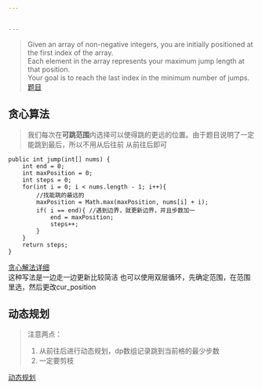 ```yaml
---


---
```


<blockquote>
<p>Given an array of non-negative integers, you are initially positioned at the first index of the array.<br>
Each element in the array represents your maximum jump length at that position.<br>
Your goal is to reach the last index in the minimum number of jumps.<br>
<a href="https://leetcode-cn.com/problems/jump-game-ii/">题目</a></p>
</blockquote>
<h2 id="贪心算法">贪心算法</h2>
<blockquote>
<p>我们每次在<strong>可跳范围</strong>内选择可以使得跳的更远的位置。由于题目说明了一定能跳到最后，所以不用从后往前 从前往后即可</p>
</blockquote>
<pre class=" language-java"><code class="prism  language-java"><span class="token keyword">public</span> <span class="token keyword">int</span> <span class="token function">jump</span><span class="token punctuation">(</span><span class="token keyword">int</span><span class="token punctuation">[</span><span class="token punctuation">]</span> nums<span class="token punctuation">)</span> <span class="token punctuation">{</span>
    <span class="token keyword">int</span> end <span class="token operator">=</span> <span class="token number">0</span><span class="token punctuation">;</span>
    <span class="token keyword">int</span> maxPosition <span class="token operator">=</span> <span class="token number">0</span><span class="token punctuation">;</span> 
    <span class="token keyword">int</span> steps <span class="token operator">=</span> <span class="token number">0</span><span class="token punctuation">;</span>
    <span class="token keyword">for</span><span class="token punctuation">(</span><span class="token keyword">int</span> i <span class="token operator">=</span> <span class="token number">0</span><span class="token punctuation">;</span> i <span class="token operator">&lt;</span> nums<span class="token punctuation">.</span>length <span class="token operator">-</span> <span class="token number">1</span><span class="token punctuation">;</span> i<span class="token operator">++</span><span class="token punctuation">)</span><span class="token punctuation">{</span>
        <span class="token comment">//找能跳的最远的</span>
        maxPosition <span class="token operator">=</span> Math<span class="token punctuation">.</span><span class="token function">max</span><span class="token punctuation">(</span>maxPosition<span class="token punctuation">,</span> nums<span class="token punctuation">[</span>i<span class="token punctuation">]</span> <span class="token operator">+</span> i<span class="token punctuation">)</span><span class="token punctuation">;</span> 
        <span class="token keyword">if</span><span class="token punctuation">(</span> i <span class="token operator">==</span> end<span class="token punctuation">)</span><span class="token punctuation">{</span> <span class="token comment">//遇到边界，就更新边界，并且步数加一</span>
            end <span class="token operator">=</span> maxPosition<span class="token punctuation">;</span>
            steps<span class="token operator">++</span><span class="token punctuation">;</span>
        <span class="token punctuation">}</span>
    <span class="token punctuation">}</span>
    <span class="token keyword">return</span> steps<span class="token punctuation">;</span>
<span class="token punctuation">}</span>
</code></pre>
<p><a href="https://leetcode-cn.com/problems/jump-game-ii/solution/45-by-ikaruga/">贪心解法详细</a><br>
这种写法是一边走一边更新比较简洁 也可以使用双层循环，先确定范围，在范围里选，然后更改cur_position</p>
<h2 id="动态规划">动态规划</h2>
<blockquote>
<p>注意两点：</p>
<ol>
<li>从前往后进行动态规划，dp数组记录跳到当前格的最少步数</li>
<li>一定要剪枝</li>
</ol>
</blockquote>
<p><a href="https://leetcode-cn.com/problems/jump-game-ii/solution/dong-tai-gui-hua-yong-shi-ji-bai-99nei-cun-ji-bai-/">动态规划</a></p>

